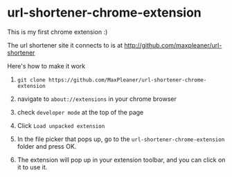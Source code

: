 url-shortener-chrome-extension
==============================

This is my first chrome extension :)

The url shortener site it connects to is at http://github.com/maxpleaner/url-shortener

Here's how to make it work

1. `git clone https://github.com/MaxPleaner/url-shortener-chrome-extension`

2. navigate to `about://extensions` in your chrome browser

3. check `developer mode` at the top of the page

4. Click `Load unpacked extension`

5. In the file picker that pops up, go to the `url-shortener-chrome-extension` folder and
   press OK. 

6. The extension will pop up in your extension toolbar, and you can click on it to use it. 
